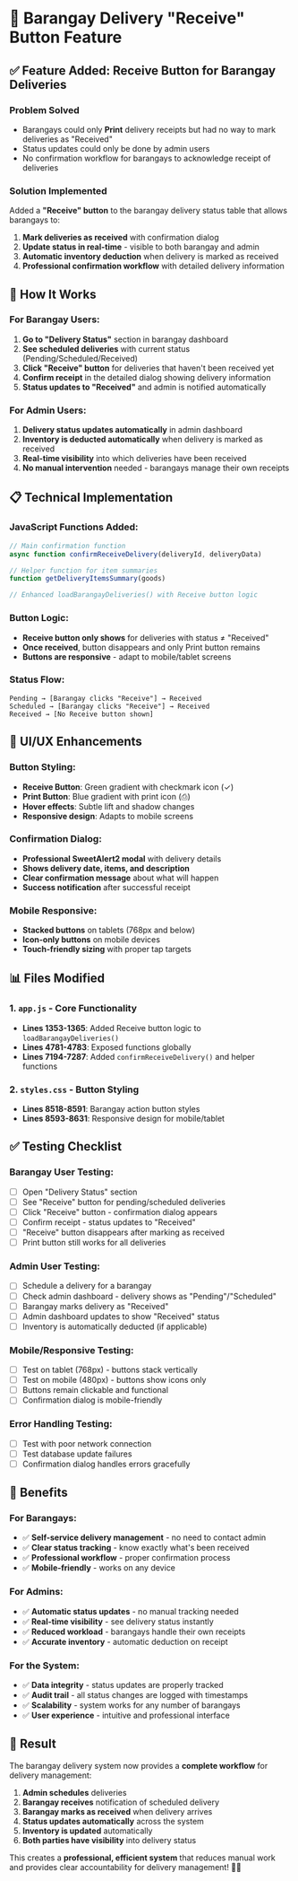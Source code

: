 # 🎯 Barangay Delivery "Receive" Button Feature

## ✅ Feature Added: Receive Button for Barangay Deliveries

### **Problem Solved**
- Barangays could only **Print** delivery receipts but had no way to mark deliveries as "Received"
- Status updates could only be done by admin users
- No confirmation workflow for barangays to acknowledge receipt of deliveries

### **Solution Implemented**
Added a **"Receive" button** to the barangay delivery status table that allows barangays to:
1. **Mark deliveries as received** with confirmation dialog
2. **Update status in real-time** - visible to both barangay and admin
3. **Automatic inventory deduction** when delivery is marked as received
4. **Professional confirmation workflow** with detailed delivery information

## 🚀 **How It Works**

### **For Barangay Users:**
1. **Go to "Delivery Status"** section in barangay dashboard
2. **See scheduled deliveries** with current status (Pending/Scheduled/Received)
3. **Click "Receive" button** for deliveries that haven't been received yet
4. **Confirm receipt** in the detailed dialog showing delivery information
5. **Status updates to "Received"** and admin is notified automatically

### **For Admin Users:**
1. **Delivery status updates automatically** in admin dashboard
2. **Inventory is deducted automatically** when delivery is marked as received
3. **Real-time visibility** into which deliveries have been received
4. **No manual intervention** needed - barangays manage their own receipts

## 📋 **Technical Implementation**

### **JavaScript Functions Added:**
```javascript
// Main confirmation function
async function confirmReceiveDelivery(deliveryId, deliveryData)

// Helper function for item summaries  
function getDeliveryItemsSummary(goods)

// Enhanced loadBarangayDeliveries() with Receive button logic
```

### **Button Logic:**
- **Receive button only shows** for deliveries with status ≠ "Received"
- **Once received**, button disappears and only Print button remains
- **Buttons are responsive** - adapt to mobile/tablet screens

### **Status Flow:**
```
Pending → [Barangay clicks "Receive"] → Received
Scheduled → [Barangay clicks "Receive"] → Received  
Received → [No Receive button shown]
```

## 🎨 **UI/UX Enhancements**

### **Button Styling:**
- **Receive Button**: Green gradient with checkmark icon (✓)
- **Print Button**: Blue gradient with print icon (⎙)
- **Hover effects**: Subtle lift and shadow changes
- **Responsive design**: Adapts to mobile screens

### **Confirmation Dialog:**
- **Professional SweetAlert2 modal** with delivery details
- **Shows delivery date, items, and description**
- **Clear confirmation message** about what will happen
- **Success notification** after successful receipt

### **Mobile Responsive:**
- **Stacked buttons** on tablets (768px and below)
- **Icon-only buttons** on mobile devices
- **Touch-friendly sizing** with proper tap targets

## 📊 **Files Modified**

### **1. `app.js` - Core Functionality**
- **Lines 1353-1365**: Added Receive button logic to `loadBarangayDeliveries()`
- **Lines 4781-4783**: Exposed functions globally
- **Lines 7194-7287**: Added `confirmReceiveDelivery()` and helper functions

### **2. `styles.css` - Button Styling**  
- **Lines 8518-8591**: Barangay action button styles
- **Lines 8593-8631**: Responsive design for mobile/tablet

## ✅ **Testing Checklist**

### **Barangay User Testing:**
- [ ] Open "Delivery Status" section
- [ ] See "Receive" button for pending/scheduled deliveries
- [ ] Click "Receive" button - confirmation dialog appears
- [ ] Confirm receipt - status updates to "Received"
- [ ] "Receive" button disappears after marking as received
- [ ] Print button still works for all deliveries

### **Admin User Testing:**
- [ ] Schedule a delivery for a barangay
- [ ] Check admin dashboard - delivery shows as "Pending"/"Scheduled"
- [ ] Barangay marks delivery as "Received"
- [ ] Admin dashboard updates to show "Received" status
- [ ] Inventory is automatically deducted (if applicable)

### **Mobile/Responsive Testing:**
- [ ] Test on tablet (768px) - buttons stack vertically
- [ ] Test on mobile (480px) - buttons show icons only
- [ ] Buttons remain clickable and functional
- [ ] Confirmation dialog is mobile-friendly

### **Error Handling Testing:**
- [ ] Test with poor network connection
- [ ] Test database update failures
- [ ] Confirmation dialog handles errors gracefully

## 🎉 **Benefits**

### **For Barangays:**
- ✅ **Self-service delivery management** - no need to contact admin
- ✅ **Clear status tracking** - know exactly what's been received
- ✅ **Professional workflow** - proper confirmation process
- ✅ **Mobile-friendly** - works on any device

### **For Admins:**
- ✅ **Automatic status updates** - no manual tracking needed
- ✅ **Real-time visibility** - see delivery status instantly
- ✅ **Reduced workload** - barangays handle their own receipts
- ✅ **Accurate inventory** - automatic deduction on receipt

### **For the System:**
- ✅ **Data integrity** - status updates are properly tracked
- ✅ **Audit trail** - all status changes are logged with timestamps
- ✅ **Scalability** - system works for any number of barangays
- ✅ **User experience** - intuitive and professional interface

## 🚀 **Result**

The barangay delivery system now provides a **complete workflow** for delivery management:

1. **Admin schedules** deliveries
2. **Barangay receives** notification of scheduled delivery
3. **Barangay marks as received** when delivery arrives
4. **Status updates automatically** across the system
5. **Inventory is updated** automatically
6. **Both parties have visibility** into delivery status

This creates a **professional, efficient system** that reduces manual work and provides clear accountability for delivery management! 🎯✨